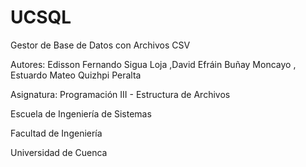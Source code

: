 # UCSQL
Gestor de Base de Datos con Archivos CSV

Autores: Edisson Fernando Sigua Loja
         ,David Efráin Buñay Moncayo
         , Estuardo Mateo Quizhpi Peralta

Asignatura: Programación III - Estructura de Archivos

Escuela de Ingeniería de Sistemas

Facultad de Ingeniería

Universidad de Cuenca

